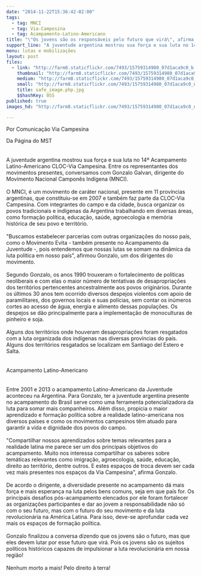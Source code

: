 ```yaml
---
date: "2014-11-22T15:36:42-02:00"
tags:
  - tag: MNCI
  - tag: Via-Campesina
  - tag: Acampamento-Latino-Americano
title: "\"Os jovens são os responsáveis pelo futuro que virá\", afirma dirigente"
support_line: "A juventude argentina mostrou sua força e sua luta no 14º Acampamento Latino-Americano CLOC-Via Campesina. Entre os representantes dos movimentos presentes, conversamos com Gonzalo Galvan, dirigente do MNCI."
menu: lutas e mobilizações
layout: post
files:
  - link: "http://farm8.staticflickr.com/7493/15759314980_07d1aca9c0_b.jpg"
    thumbnail: "http://farm8.staticflickr.com/7493/15759314980_07d1aca9c0_t.jpg"
    medium: "http://farm8.staticflickr.com/7493/15759314980_07d1aca9c0_z.jpg"
    small: "http://farm8.staticflickr.com/7493/15759314980_07d1aca9c0_n.jpg"
    title: safe_image.php.jpg
    $$hashKey: 0SS
published: true
images_hd: "http://farm8.staticflickr.com/7493/15759314980_07d1aca9c0_n.jpg"

---
```

<p>Por Comunica&ccedil;&atilde;o Via Campesina&nbsp;</p>

<div>Da P&aacute;gina do MST</div>

<div>&nbsp;</div>

<div><br />
A juventude argentina mostrou sua for&ccedil;a e sua luta no 14&ordm; Acampamento Latino-Americano CLOC-Via Campesina. Entre os representantes dos movimentos presentes, conversamos com Gonzalo Galvan, dirigente do Movimento Nacional Campon&ecirc;s Ind&iacute;gena (MNCI).</div>

<div>&nbsp;</div>

<div>O MNCI, &eacute; um movimento de car&aacute;ter nacional, presente em 11 prov&iacute;ncias argentinas, que constituiu-se em 2007 e tamb&eacute;m faz parte da CLOC-Via Campesina. Com integrantes do campo e da cidade, busca organizar os povos tradicionais e ind&iacute;genas da Argentina trabalhando em diversas &aacute;reas, como forma&ccedil;&atilde;o pol&iacute;tica, educa&ccedil;&atilde;o, sa&uacute;de, agroecologia e mem&oacute;ria hist&oacute;rica de seu povo e territ&oacute;rio.</div>

<div>&nbsp;</div>

<div>&quot;Buscamos estabelecer parcerias com outras organiza&ccedil;&otilde;es do nosso pa&iacute;s, como o Movimento Evita - tamb&eacute;m presente no Acampamento da Juventude -, pois entendemos que nossas lutas se somam na din&acirc;mica da luta pol&iacute;tica em nosso pa&iacute;s&quot;, afirmou Gonzalo, um dos dirigentes do movimento.</div>

<div>&nbsp;</div>

<div>Segundo Gonzalo, os anos 1990 trouxeram o fortalecimento de pol&iacute;ticas neoliberais e com elas o maior n&uacute;mero de tentativas de desapropria&ccedil;&otilde;es dos territ&oacute;rios pertencentes ancestralmente aos povos origin&aacute;rios. Durante os &uacute;ltimos 30 anos tem ocorrido diversos despejos violentos com apoio de paramilitares, dos governos locais e suas pol&iacute;cias, sem contar os in&uacute;meros cortes ao acesso de &aacute;gua, energia e alimento dessas popula&ccedil;&otilde;es. Os despejos se d&atilde;o principalmente para a implementa&ccedil;&atilde;o de monoculturas de pinheiro e soja.</div>

<div>&nbsp;</div>

<div>Alguns dos territ&oacute;rios onde houveram desapropria&ccedil;&otilde;es foram resgatados com a luta organizada dos ind&iacute;genas nas diversas prov&iacute;ncias do pa&iacute;s. Alguns dos territ&oacute;rios resgatados se localizam em Santiago del Estero e Salta.</div>

<div>&nbsp;</div>

<div><br />
Acampamento Latino-Americano</div>

<div>&nbsp;</div>

<div><br />
Entre 2001 e 2013 o acampamento Latino-Americano da Juventude aconteceu na Argentina. Para Gonzalo, ter a juventude argentina presente no acampamento do Brasil serve como uma ferramenta potencializadora da luta para somar mais companheiros. Al&eacute;m disso, propicia o maior aprendizado e forma&ccedil;&atilde;o pol&iacute;tica sobre a realidade latino-americana nos diversos pa&iacute;ses e como os movimentos campesinos t&ecirc;m atuado para garantir a vida e dignidade dos povos do campo.</div>

<div>&nbsp;</div>

<div>&quot;Compartilhar nossos aprendizados sobre temas relevantes para a realidade latina me parece ser um dos principais objetivos do acampamento. Muito nos interessa compartilhar os saberes sobre tem&aacute;ticas relevantes como imigra&ccedil;&atilde;o, agroecologia, sa&uacute;de, educa&ccedil;&atilde;o, direito ao territ&oacute;rio, dentre outros. E estes espa&ccedil;os de troca devem ser cada vez mais presentes nos espa&ccedil;os da Via Campesina&quot;, afirma Gonzalo.</div>

<div>&nbsp;</div>

<div>De acordo o dirigente, a diversidade presente no acampamento d&aacute; mais for&ccedil;a e mais esperan&ccedil;a na luta pelos bens comuns, seja em que pa&iacute;s for. Os principais desafios p&oacute;s-acampamento elencados por ele foram fortalecer as organiza&ccedil;&otilde;es participantes e dar ao jovem a responsabilidade n&atilde;o s&oacute; com o seu futuro, mas com o futuro do seu movimento e da luta revolucion&aacute;ria na Am&eacute;rica Latina. Para isso, deve-se aprofundar cada vez mais os espa&ccedil;os de forma&ccedil;&atilde;o pol&iacute;tica.</div>

<div>&nbsp;</div>

<div>Gonzalo finalizou a conversa dizendo que os jovens s&atilde;o o futuro, mas que eles devem lutar por esse futuro que vir&aacute;. Pois os jovens s&atilde;o os sujeitos pol&iacute;ticos hist&oacute;ricos capazes de impulsionar a luta revolucion&aacute;ria em nossa regi&atilde;o!</div>

<div>&nbsp;</div>

<div>Nenhum morto a mais! Pelo direito &agrave; terra!</div>

<div>&nbsp;</div>

<p>&nbsp;</p>
